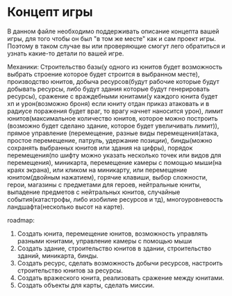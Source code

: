 # Концепт игры

В данном файле необходимо поддерживать описание концепта вашей игры, для того чтобы он был "в том же месте" 
как и сам проект игры. Поэтому в таком случае вы или проверяющие смогут лего обратиться и узнать какие-то детали по вашей игре.

Механики:
Строительство базы(у одного из юнитов будет возможность выбрать строение которое будет строится в выбранном месте), производство юнитов, добыча ресурсов(будут рабочие которые будут добывать ресурсы, либо будут здания которые будут генерировать ресурсы), сражение с враждебными юнитами(у каждого юнита будет хп и урон(возможно броня) если юниту отдан приказ атаковать и в радиусе поражения будет враг, то врагу начнет наносится урон), лимит юнитов(максимальное количество юнитов, которое можно построить (возможно будет сделано здание, которое будет увеличивать лимит)), прямое управление (перемещение, разные виды перемещения(атака, простое перемещение, патруль, удержание позиции), бинды(можно сохранять выбранных юнитов или здания на цифры), порядок перемещения(по шифту можно указать несколько точек или видов для перемещения), миникарта, перемещение камеры с помощью мыши(на краях экрана), или кликом на миникарту, или перемещение юнитом(двойным нажатием), горячие клавиши, выбор сложности, герои, магазины с предметами для героев, нейтральные юниты, выпадение предметов с нейтральных юнитов, случайные события(катастрофы, либо изобилие ресурсов и тд), многоуровневость ландшафта(несколько высот на карте).

roadmap:
1. Создать юнита, перемещение юнитов, возможность управлять разными юнитами, управление камеры с помощью мыши
2. Создать здание, строительство юнитов в здании, строительство зданий, миникарта, бинды.
3. Создать ресурс, сделать возможность добычи ресурсов, настроить строительство юнитов за ресурсы.
4. Создать вражеского юнита, реализовать сражение между юнитами.
5. Создать объекты для карты, сделать миссии.
